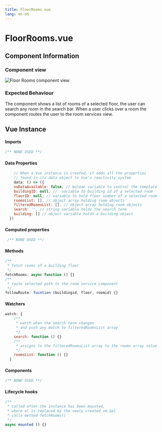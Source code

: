 ```yaml
---
title: FloorRooms.vue
lang: en-US
---
```

# FloorRooms.vue 
## Component Information
### Component view
![Floor Rooms component view](/docs/dashboard/InformationBaseRooms.PNG)
### Expected Behaviour
The component shows a list of rooms of a selected floor, the user can search any room in the search bar. When a user clicks over a room the component routes the user to the room services view.


## Vue Instance
#### Imports
``` js
/** NONE USED **/
```
#### Data Properties
``` js
    // When a Vue instance is created, it adds all the properties  
    // found in its data object to Vue’s reactivity system
    data: () => ({
    noDataAvailable: false, // bolean variable to control the template to be rendered
    buildingID: null, //  variable to building id of a selected room
    floorID: null, // variable to hold floor number of a selected room
    roomsList: [], // object array holding room objects
    filteredRoomsList: [], // object array holding room objects
    search: '', // string variable holds the search term
    building: [] // object variable holds a building object
  })
```
#### Computed properties 
``` js
 /** NONE USED **/
```

#### Methods
``` js
/**
 * fetch rooms of a building floor
 */
fetchRooms: async function () {}
/**
 * route selected path to the room service component
 */
followRoute: fucntion (buildingid, floor, roomid) {}
```
#### Watchers
``` js
watch: {
    /**
     * watch when the search term changes
     * and push any match to filteredRoomsList array
     */
    search: function () {}
    /**
     * assigns to the filteredRoomsList array to the rooms array value 
     */
    roomsList: function () {}
  }
```
#### Components
``` js
/** NONE USED **/
```
#### Lifecycle hooks
``` js
/**
 * Called after the instance has been mounted, 
 * where el is replaced by the newly created vm.$el
 * calls method fetchRooms()
 */
async mounted () {}
```
